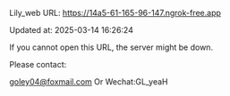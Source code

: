 Lily_web URL: https://14a5-61-165-96-147.ngrok-free.app

Updated at: 2025-03-14 16:26:24

If you cannot open this URL, the server might be down.

Please contact: 

goley04@foxmail.com Or Wechat:GL_yeaH